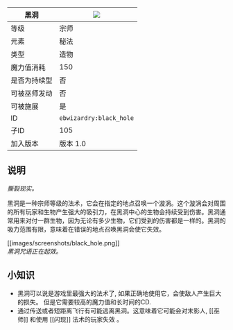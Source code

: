 | 黑洞 |![](https://github.com/Electroblob77/Wizardry/blob/1.12.2/src/main/resources/assets/ebwizardry/textures/spells/black_hole.png)|
|---|---|
| 等级 | 宗师 |
| 元素 | 秘法 |
| 类型 | 造物 |
| 魔力值消耗 | 150 |
| 是否为持续型	 | 否 |
| 可被巫师发动 | 否 |
| 可被施展 | 是 |
| ID | `ebwizardry:black_hole` |
| 子ID | 105 |
| 加入版本 | 版本 1.0 |
## 说明
_撕裂现实。_

黑洞是一种宗师等级的法术，它会在指定的地点召唤一个漩涡。这个漩涡会对周围的所有玩家和生物产生强大的吸引力，在黑洞中心的生物会持续受到伤害。黑洞通常用来对付一群生物，因为无论有多少生物，它们受到的伤害都是一样的。黑洞的吸力范围有限，意味着在错误的地点召唤黑洞会使它失效。

[[images/screenshots/black_hole.png]]  
_黑洞咒语正在起效。_

## 小知识
- 黑洞可以说是游戏里最强大的法术了, 如果正确地使用它，会使敌人产生巨大的损失。 但是它需要较高的魔力值和长时间的CD. 
- 通过传送或者短距离飞行有可能逃离黑洞。这意味着它可能会对末影人, [[巫师]] 和使用 [[闪现]] 法术的玩家失效 。
